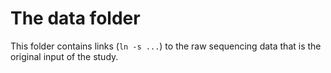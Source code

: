# The data folder

This folder contains links (`ln -s ...`) to the raw sequencing data that is the original input of the study.